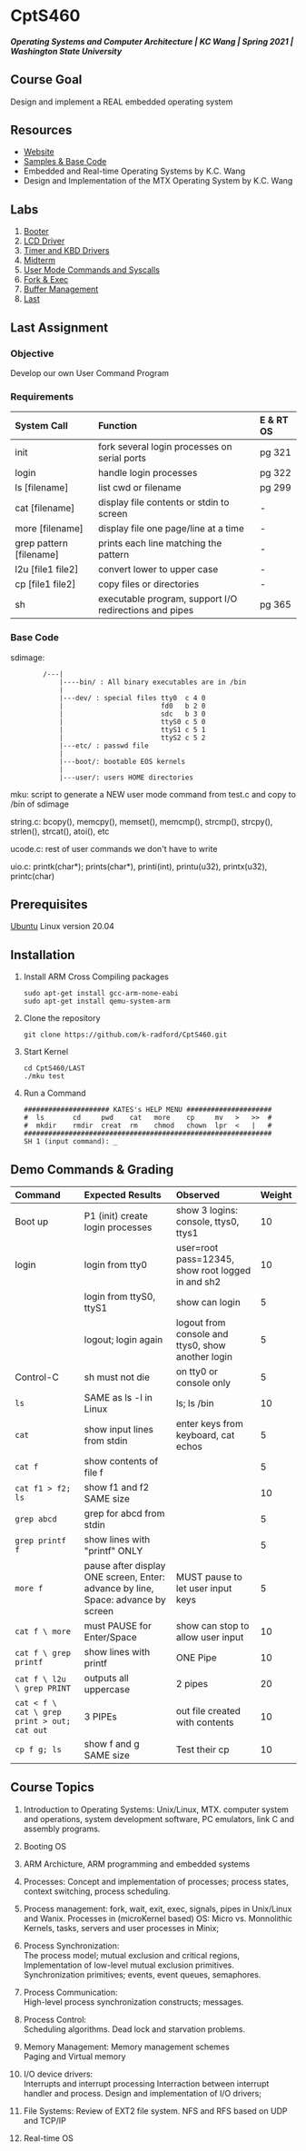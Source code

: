 # CptS460

##### Operating Systems and Computer Architecture | KC Wang | Spring 2021 | Washington State University

<!--(https://eecs.wsu.edu/~cs460/) -->
<!-- https://eecs.wsu.edu/~cs460/samples/ -->

## Course Goal
Design and implement a REAL embedded operating system

## Resources

* [Website](https://eecs.wsu.edu/~cs460/ "eecs.wsu.edu/~cs460/")
* [Samples & Base Code](https://eecs.wsu.edu/~cs460/samples/ "eecs.wsu.edu/~cs460/samples/")
* Embedded and Real-time Operating Systems by K.C. Wang
* Design and Implementation of the MTX Operating System by K.C. Wang


## Labs

1. [Booter](./LAB1)
2. [LCD Driver](./LAB2)
3. [Timer and KBD Drivers](./LAB3)
4. [Midterm](./Midterm)
5. [User Mode Commands and Syscalls](./LAB5)
6. [Fork & Exec](./LAB6)
7. [Buffer Management](./LAB7)
8. [Last](./LAST)

## Last Assignment

### Objective
Develop our own User Command Program

### Requirements

| System Call | Function | E & RT OS |
| :------------ |:---------------|:---------------|
| init | fork several login processes on serial ports | pg 321|
| login | handle login processes | pg 322 |
| ls [filename] | list cwd or filename | pg 299 |
| cat [filename] | display file contents or stdin to screen | - |
| more [filename] | display file one page/line at a time | - |
| grep pattern [filename] | prints each line matching the pattern | - |
| l2u [file1 file2] | convert lower to upper case | - |
| cp [file1 file2] | copy files or directories | - |
| sh | executable program, support I/O redirections and pipes | pg 365 |

### Base Code

sdimage:

            /---|
                |----bin/ : All binary executables are in /bin
                |
                |---dev/ : special files tty0  c 4 0 
                |                        fd0   b 2 0 
                |                        sdc   b 3 0 
                |                        ttyS0 c 5 0
                |                        ttyS1 c 5 1
                |                        ttyS2 c 5 2   
                |---etc/ : passwd file 
                |           
                |---boot/: bootable EOS kernels
                |
                |---user/: users HOME directories


mku: script to generate a NEW user mode command from test.c and copy to /bin of sdimage

string.c: bcopy(), memcpy(), memset(), memcmp(), strcmp(), strcpy(), strlen(), strcat(), atoi(), etc

ucode.c: rest of user commands we don't have to write

uio.c: printk(char*); prints(char*), printi(int), printu(u32), printx(u32), printc(char)

## Prerequisites
[Ubuntu](https://ubuntu.com/download/desktop "ubuntu.com/download/desktop") Linux version 20.04

## Installation

1. Install ARM Cross Compiling packages

    ```
    sudo apt-get install gcc-arm-none-eabi
    sudo apt-get install qemu-system-arm
    ```
2. Clone the repository

   ```
   git clone https://github.com/k-radford/CptS460.git
   ```

3. Start Kernel

   ```
   cd CptS460/LAST
   ./mku test
   ```
4. Run a Command 
    ```
    ##################### KATES's HELP MENU #####################
    #  ls       cd     pwd    cat   more    cp     mv   >   >>  #
    #  mkdir    rmdir  creat  rm    chmod   chown  lpr  <   |   #
    #############################################################
    SH 1 (input command): _
    ```

## Demo Commands & Grading

| Command | Expected Results | Observed | Weight |
| :------------ |:---------------|:---------------|:---------------|
| Boot up | P1 (init) create login processes | show 3 logins: console, ttys0, ttys1 | 10 |
| login | login from tty0 | user=root pass=12345, show root logged in and sh2 | 10 |
|  | login from ttyS0, ttyS1 | show can login | 5 |
|  | logout; login again | logout from console and ttys0, show another login | 5 |
| Control-C | sh must not die | on tty0 or console only | 5 |
| `ls` | SAME as ls -l in Linux | ls; ls /bin | 10 |
| `cat` | show input lines from stdin | enter keys from keyboard, cat echos | 5 |
| `cat f` | show contents of file f |   | 5 |
| `cat f1 > f2; ls` | show f1 and f2 SAME size |   | 10 |
| `grep abcd` | grep for abcd from stdin |   | 5 |
| `grep printf f` | show lines with "printf" ONLY |   | 5 |
| `more f` | pause after display ONE screen, Enter: advance by line, Space: advance by screen | MUST pause to let user input keys | 5 |
| `cat f \ more` | must PAUSE for Enter/Space | show can stop to allow user input | 10 |
| `cat f \ grep printf` | show lines with printf | ONE Pipe | 10 |
| `cat f \ l2u \ grep PRINT` | outputs all uppercase | 2 pipes | 20 |
| `cat < f \ cat \ grep print > out; cat out` | 3 PIPEs | out file created with contents | 10 |
| `cp f g; ls` | show f and g SAME size | Test their cp | 10 |

## Course Topics

1. Introduction to Operating Systems:
    Unix/Linux, MTX. computer system and operations, system development 
    software, PC emulators, link C and assembly programs.

2. Booting OS

3. ARM Archicture, ARM programming and embedded systems
     
4. Processes:
    Concept and implementation of processes; process states,
    context switching, process scheduling.  

5. Process management: 
      fork, wait, exit, exec, signals, pipes in Unix/Linux and Wanix. 
   Processes in (microKernel based) OS:
      Micro vs. Monnolithic Kernels, tasks, servers and user processes in Minix; 

6. Process Synchronization:  
    The process model; mutual exclusion and critical regions, 
    Implementation of low-level mutual exclusion primitives.
    Synchronization primitives; events, event queues, semaphores.

7. Process Communication:    
    High-level process synchronization constructs; messages.

8. Process Control:      
    Scheduling algorithms. Dead lock and starvation problems.

9. Memory Management:
    Memory management schemes  
    Paging and Virtual memory

10. I/O device drivers:         
    Interrupts and interrupt processing
    Interraction between interrupt handler and process.
    Design and implementation of I/O drivers;

11. File Systems: 
    Review of EXT2 file system.
    NFS and RFS based on UDP and TCP/IP

11. Real-time OS
